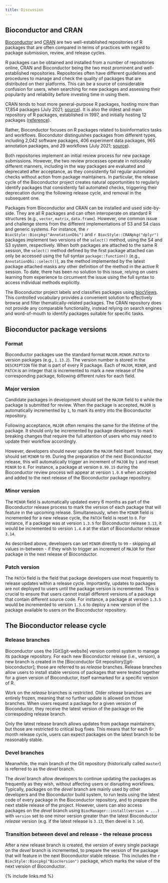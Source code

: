```yaml
---
title: Discussion
---
```


## Bioconductor and CRAN

[Bioconductor][bioc-website] and [CRAN][cran-website] are two well-established repositories of R packages that are often compared in terms of practices with regard to package submission, review, and release cycles.

R packages can be obtained and installed from a number of repositories online, CRAN and Bioconductor being the two most prominent and well-established repositories.
Repositories often have different guidelines and procedures to manage and check the quality of packages that are distributed on their platforms.
This can be a source of considerable confusion for users, when searching for new packages and assessing their popularity and reliability before investing time in using them.

CRAN tends to host more general-purpose R packages, hosting more than 17,854 packages (July 2021; [source][cran-packages]).
It is also the oldest and main repository of R packages, established in 1997, and initially hosting 12 packages ([reference][cran-first-release]).

Rather, Bioconductor focuses on R packages related to bioinformatics tasks and workflows.
Biocondutor distinguishes packages from different types, including 2,042 software packages, 406 experiment data packages, 965 annotation packages, and 29 workflows (July 2021; [source][bioc-packages]).

Both repositories implement an initial review process for new package submissions.
However, the two review processes operate in noticeably different manners, including in the way packages are evaluated and deprecated after acceptance, as they consistently fail regular automated checks without action from package maintainers.
In particular, the release cycle of the Bioconductor project creates natural opportunities to regularly identify packages that consistently fail automated checks, triggering their deprecation during the following release cycle, and removal in the subsequent one.

Packages from Bioconductor and CRAN can be installed and used side-by-side.
They are all R packages and can often interoperate on standard R structures (e.g., `vector`, `matrix`, `data.frame`).
However, one common issue and challenge stems from the different implementations of S3 and S4 class and generic systems.
For instance, the `r BiocStyle::Biocpkg("AnnotationDbi")` and `r BiocStyle::CRANpkg("dplyr")` packages implement two versions of the `select()` method, using the S4 and S3 system, respectively.
When both packages are attached to the same R session, the `select()` method defined by the first package attached can only be accessed using the full syntax `package::function()` (e.g., `AnnotationDbi::select()`), as the method implemented by the latest package attached masks any other definition of the method in the active R session.
To date, there has been no solution to this issue, relying on users learning from experience to circumvent the issue using the full syntax to access individual methods explicitly.

The Bioconductor project labels and classifies packages using [biocViews][biocviews-site].
This controlled vocabulary provides a convenient solution to effectively browse and filter thematically-related packages.
The CRAN repository does not provide any comparable functionality, instead relying on search engines and word-of-mouth to identify packages suitable for specific tasks.

## Bioconductor package versions

### Format

Bioconductor packages use the standard format `MAJOR.MINOR.PATCH` to version packages (e.g., `1.13.2`).
The version number is stored in the `DESCRIPTION` file that is part of every R package.
Each of `MAJOR`, `MINOR`, and `PATCH` is an integer that is incremented to mark a new release of the corresponding package, following different rules for each field.

### Major version

Candidate packages in development should set the `MAJOR` field to `0` while the package is submitted for review.
When the package is accepted, `MAJOR` is automatically incremented by `1`, to mark its entry into the Bioconductor repository.

Following acceptance, `MAJOR` often remains the same for the lifetime of the package.
It should only be incremented by package developers to mark breaking changes that require the full attention of users who may need to update their workflow accordingly.

However, developers should never update the `MAJOR` field itself.
Instead, they should set `MINOR` to `99`.
During the preparation of the next Bioconductor release, this will automatically trigger an increment of `MAJOR` by `1` and reset `MINOR` to `0`.
For instance, a package at version `0.99.15` during the Bioconductor review process will appear at version `1.0.0` when accepted and added to the next release of the Bioconductor package repository.

### Minor version

The `MINOR` field is automatically updated every 6 months as part of the Bioconductor release process to mark the version of each package that will feature in the upcoming release.
Simultaneously, when the `MINOR` field is incremented for a new release cycle, the `PATCH` field is reset to `0`.
For instance, if a package was at version `1.3.5` for Bioconductor release `3.13`, it would be incremented to version `1.4.0` at the start of Bioconductor release `3.14`.

As described above, developers can set `MINOR` directly to `99` - skipping all values in-between - if they wish to trigger an increment of `MAJOR` for their package in the next release of Bioconductor.

### Patch version

The `PATCH` field is the field that package developers use most frequently to release updates within a release cycle.
Importantly, updates to packages are not deployed to users until the package version is incremented.
This is crucial to ensure that users cannot install different versions of a package that contain different source code.
For instance, a package at version `1.3.5` would be incremented to version `1.3.6` to deploy a new version of the package available to users on the Bioconductor repository.

## The Bioconductor release cycle

### Release branches

Bioconductor uses the [Git][git-website] version control system to manage its package repository.
For each new Bioconductor release (i.e., version), a new branch is created in the [Bioconductor Git repository][git-bioconductor]; those are referred to as _release_ branches.
Release branches allow users to install stable versions of packages that were tested together for a given version of Bioconductor, itself earmarked for a specific version of R.

Work on the _release_ branches is restricted.
Older _release_ branches are entirely frozen, meaning that no further update is allowed on those branches.
When users request a package for a given version of Bioconductor, they receive the latest version of the package on the correspoding release branch.

Only the latest release branch allows updates from package maintainers, but those are restricted to critical bug fixes.
This means that for each 6-month release cycle, users can expect packages on the latest branch to be reasonably stable.

### Devel branches

Meanwhile, the main branch of the Git repository (historically called `master`) is referred to as the _devel_ branch.

The _devel_ branch allow developers to continue updating the packages as frequently as they wish, without affecting users or disrupting workflows.
Typically, packages on the _devel_ branch are mainly used by other developers and the Bioconductor build system, to run tests using the latest code of every package in the Bioconductor repository, and to prepare the next stable release of the project.
However, users can also access packages on the _devel_ branch using `BiocManager::install(version = ...)` with `version` set to one minor version greater than the latest Bioconductor _release_ version (e.g. if the latest release is `3.13`, then devel is `3.14`).

### Transition between devel and release - the release process

After a new release branch is created, the version of every single package on the _devel_ branch is incremented, to prepare the version of the package that will feature in the next Bioconductor stable release.
This includes the `r BiocStyle::Biocpkg("BiocVersion")` package, which marks the value of the next version of Bioconductor.

[bioc-website]: https://bioconductor.org
[cran-website]: https://cran.r-project.org
[cran-packages]: https://cran.r-project.org/web/packages/index.html
[bioc-packages]: https://bioconductor.org/news/bioc_3_13_release/
[cran-first-release]: https://stat.ethz.ch/pipermail/r-announce/1997/000001.html
[biocviews-site]: https://www.bioconductor.org/packages/release/BiocViews.html

{% include links.md %}
